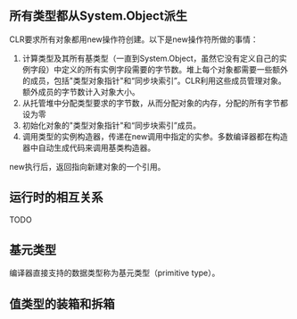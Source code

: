 ## 所有类型都从System.Object派生
CLR要求所有对象都用new操作符创建。以下是new操作符所做的事情：
1. 计算类型及其所有基类型（一直到System.Object，虽然它没有定义自己的实例字段）中定义的所有实例字段需要的字节数。堆上每个对象都需要一些额外的成员，包括"类型对象指针"和“同步块索引”。CLR利用这些成员管理对象。额外成员的字节数计入对象大小。
2. 从托管堆中分配类型要求的字节数，从而分配对象的内存，分配的所有字节都设为零
3. 初始化对象的"类型对象指针"和“同步块索引”成员。
4. 调用类型的实例构造器，传递在new调用中指定的实参。多数编译器都在构造器中自动生成代码来调用基类构造器。

new执行后，返回指向新建对象的一个引用。

## 运行时的相互关系
TODO

## 基元类型
编译器直接支持的数据类型称为基元类型（primitive type）。

## 值类型的装箱和拆箱

